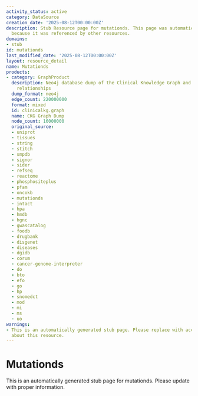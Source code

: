 ```yaml
---
activity_status: active
category: DataSource
creation_date: '2025-08-12T00:00:00Z'
description: Stub Resource page for mutationds. This page was automatically generated
  because it was referenced by other resources.
domains:
- stub
id: mutationds
last_modified_date: '2025-08-12T00:00:00Z'
layout: resource_detail
name: Mutationds
products:
- category: GraphProduct
  description: Neo4j database dump of the Clinical Knowledge Graph and additional
    relationships
  dump_format: neo4j
  edge_count: 220000000
  format: mixed
  id: clinicalkg.graph
  name: CKG Graph Dump
  node_count: 16000000
  original_source:
  - uniprot
  - tissues
  - string
  - stitch
  - smpdb
  - signor
  - sider
  - refseq
  - reactome
  - phosphositeplus
  - pfam
  - oncokb
  - mutationds
  - intact
  - hpa
  - hmdb
  - hgnc
  - gwascatalog
  - foodb
  - drugbank
  - disgenet
  - diseases
  - dgidb
  - corum
  - cancer-genome-interpreter
  - do
  - bto
  - efo
  - go
  - hp
  - snomedct
  - mod
  - mi
  - ms
  - uo
warnings:
- This is an automatically generated stub page. Please replace with accurate information
  about this resource.
---
```

# Mutationds

This is an automatically generated stub page for mutationds. Please update with proper information.